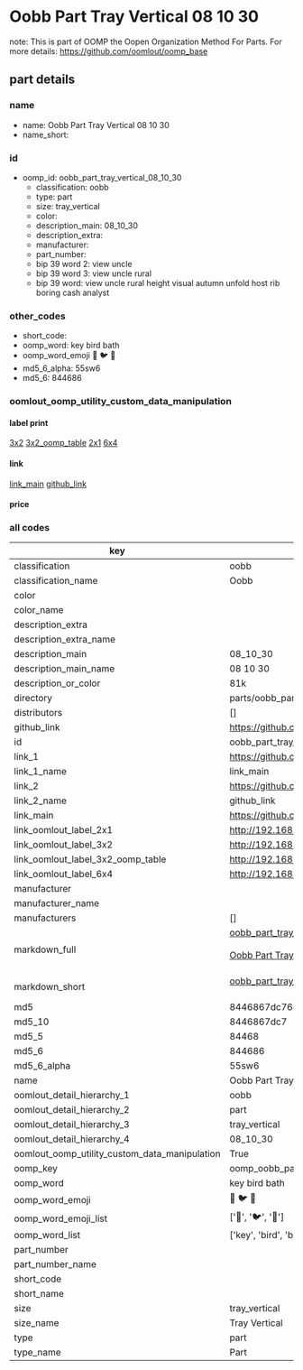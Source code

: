 # Oobb Part Tray Vertical 08 10 30  

note: This is part of OOMP the Oopen Organization Method For Parts. For more details: https://github.com/oomlout/oomp_base

##  part details





### name
* name: Oobb Part Tray Vertical 08 10 30
* name_short: 
### id
* oomp_id: oobb_part_tray_vertical_08_10_30
  * classification: oobb
  * type: part
  * size: tray_vertical
  * color: 
  * description_main: 08_10_30
  * description_extra: 
  * manufacturer: 
  * part_number: 
  * bip 39 word 2: view uncle
  * bip 39 word 3: view uncle rural
  * bip 39 word: view uncle rural height visual autumn unfold host rib boring cash analyst

### other_codes
* short_code: 
* oomp_word: key bird bath
* oomp_word_emoji :key: :bird: :bath:
* md5_6_alpha: 55sw6
* md5_6: 844686






### oomlout_oomp_utility_custom_data_manipulation
#### label print
[3x2](http://192.168.1.245:1112/?label=oomp%2055sw6)
[3x2_oomp_table](http://192.168.1.107:1112/?label=oomp%2055sw6)
[2x1](http://192.168.1.242:1112/?label=oomp%2055sw6)
[6x4](http://192.168.1.55:1112/?label=oomp%2055sw6)    

#### link

[link_main](https://github.com/oomlout/oomlout_oomp_current_version_messy/tree/main/parts/oobb_part_tray_vertical_08_10_30) [github_link](https://github.com/oomlout/oomlout_oomp_part_src/tree/main/parts/oobb_part_tray_vertical_08_10_30)                             

#### price







### all codes 
| key | value |  
| --- | --- |  
| classification | oobb |  
| classification_name | Oobb |  
| color |  |  
| color_name |  |  
| description_extra |  |  
| description_extra_name |  |  
| description_main | 08_10_30 |  
| description_main_name | 08 10 30 |  
| description_or_color | 81k |  
| directory | parts/oobb_part_tray_vertical_08_10_30 |  
| distributors | [] |  
| github_link | https://github.com/oomlout/oomlout_oomp_part_src/tree/main/parts/oobb_part_tray_vertical_08_10_30 |  
| id | oobb_part_tray_vertical_08_10_30 |  
| link_1 | https://github.com/oomlout/oomlout_oomp_current_version_messy/tree/main/parts/oobb_part_tray_vertical_08_10_30 |  
| link_1_name | link_main |  
| link_2 | https://github.com/oomlout/oomlout_oomp_part_src/tree/main/parts/oobb_part_tray_vertical_08_10_30 |  
| link_2_name | github_link |  
| link_main | https://github.com/oomlout/oomlout_oomp_current_version_messy/tree/main/parts/oobb_part_tray_vertical_08_10_30 |  
| link_oomlout_label_2x1 | http://192.168.1.242:1112/?label=oomp%2055sw6 |  
| link_oomlout_label_3x2 | http://192.168.1.245:1112/?label=oomp%2055sw6 |  
| link_oomlout_label_3x2_oomp_table | http://192.168.1.107:1112/?label=oomp%2055sw6 |  
| link_oomlout_label_6x4 | http://192.168.1.55:1112/?label=oomp%2055sw6 |  
| manufacturer |  |  
| manufacturer_name |  |  
| manufacturers | [] |  
| markdown_full | [oobb_part_tray_vertical_08_10_30](https://github.com/oomlout/oomlout_oomp_current_version_messy/tree/main/parts/oobb_part_tray_vertical_08_10_30)<br>[](https://github.com/oomlout/oomlout_oomp_current_version_messy/tree/main/parts/oobb_part_tray_vertical_08_10_30)<br>[Oobb Part Tray Vertical 08 10 30](https://github.com/oomlout/oomlout_oomp_current_version_messy/tree/main/parts/oobb_part_tray_vertical_08_10_30)<br><br> |  
| markdown_short | [oobb_part_tray_vertical_08_10_30](https://github.com/oomlout/oomlout_oomp_current_version_messy/tree/main/parts/oobb_part_tray_vertical_08_10_30)<br><br> |  
| md5 | 8446867dc76e1da43efa76ab7b3b279f |  
| md5_10 | 8446867dc7 |  
| md5_5 | 84468 |  
| md5_6 | 844686 |  
| md5_6_alpha | 55sw6 |  
| name | Oobb Part Tray Vertical 08 10 30 |  
| oomlout_detail_hierarchy_1 | oobb |  
| oomlout_detail_hierarchy_2 | part |  
| oomlout_detail_hierarchy_3 | tray_vertical |  
| oomlout_detail_hierarchy_4 | 08_10_30 |  
| oomlout_oomp_utility_custom_data_manipulation | True |  
| oomp_key | oomp_oobb_part_tray_vertical_08_10_30 |  
| oomp_word | key bird bath |  
| oomp_word_emoji | :key: :bird: :bath: |  
| oomp_word_emoji_list | [':key:', ':bird:', ':bath:'] |  
| oomp_word_list | ['key', 'bird', 'bath'] |  
| part_number |  |  
| part_number_name |  |  
| short_code |  |  
| short_name |  |  
| size | tray_vertical |  
| size_name | Tray Vertical |  
| type | part |  
| type_name | Part |  
